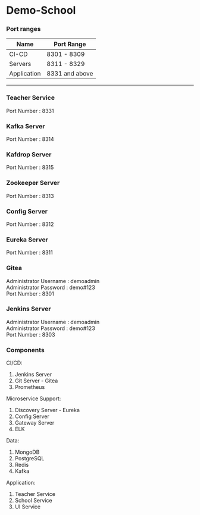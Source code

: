 # Demo-School

### Port ranges

| Name  | Port Range  |
|-------|-------------|
| CI-CD | 8301 - 8309 |
| Servers | 8311 - 8329 |
| Application | 8331 and above |

---

### Teacher Service
Port Number : 8331

### Kafka Server
Port Number : 8314

### Kafdrop Server
Port Number : 8315

### Zookeeper Server
Port Number : 8313

### Config Server
Port Number : 8312

### Eureka Server
Port Number : 8311

### Gitea
Administrator Username : demoadmin  
Administrator Password : demo#123  
Port Number : 8301

### Jenkins Server
Administrator Username : demoadmin  
Administrator Password : demo#123  
Port Number : 8303





### Components

CI/CD:
   1. Jenkins Server
   2. Git Server - Gitea
   3. Prometheus

Microservice Support:
   1. Discovery Server - Eureka
   2. Config Server
   3. Gateway Server 
   4. ELK

Data:
   1. MongoDB
   2. PostgreSQL
   3. Redis
   4. Kafka

Application:
   1. Teacher Service
   2. School Service
   3. UI Service

